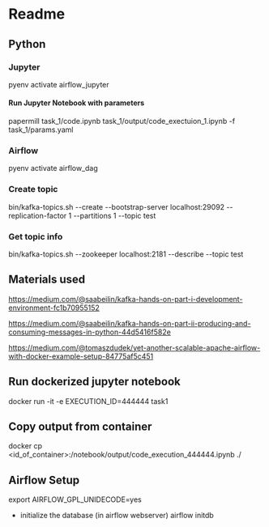 # Readme

## Python 

### Jupyter

pyenv activate airflow_jupyter

#### Run Jupyter Notebook with parameters 

papermill task_1/code.ipynb task_1/output/code_exectuion_1.ipynb -f task_1/params.yaml

### Airflow

pyenv activate airflow_dag

### Create topic

bin/kafka-topics.sh --create --bootstrap-server localhost:29092 --replication-factor 1 --partitions 1 --topic test

### Get topic info

bin/kafka-topics.sh --zookeeper localhost:2181 --describe --topic test

## Materials used

https://medium.com/@saabeilin/kafka-hands-on-part-i-development-environment-fc1b70955152

https://medium.com/@saabeilin/kafka-hands-on-part-ii-producing-and-consuming-messages-in-python-44d5416f582e

https://medium.com/@tomaszdudek/yet-another-scalable-apache-airflow-with-docker-example-setup-84775af5c451

## Run dockerized jupyter notebook

docker run -it -e EXECUTION_ID=444444 task1

## Copy output from container

docker cp <id_of_container>:/notebook/output/code_execution_444444.ipynb ./

## Airflow Setup

export AIRFLOW_GPL_UNIDECODE=yes

* initialize the database (in airflow webserver)
	airflow initdb 




